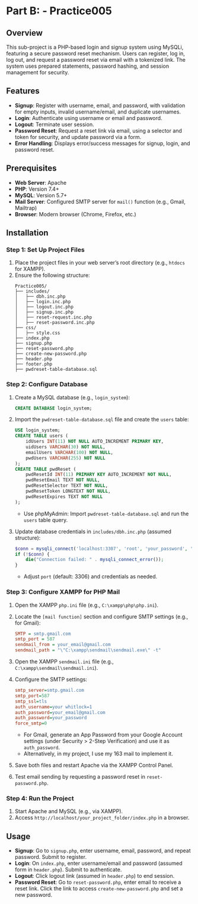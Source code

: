 # Part B: - Practice005

## Overview
This sub-project is a PHP-based login and signup system using MySQLi, featuring a secure password reset mechanism. Users can register, log in, log out, and request a password reset via email with a tokenized link. The system uses prepared statements, password hashing, and session management for security.

## Features
- **Signup**: Register with username, email, and password, with validation for empty inputs, invalid username/email, and duplicate usernames.
- **Login**: Authenticate using username or email and password.
- **Logout**: Terminate user session.
- **Password Reset**: Request a reset link via email, using a selector and token for security, and update password via a form.
- **Error Handling**: Displays error/success messages for signup, login, and password reset.

## Prerequisites
- **Web Server**: Apache
- **PHP**: Version 7.4+
- **MySQL**: Version 5.7+
- **Mail Server**: Configured SMTP server for `mail()` function (e.g., Gmail, Mailtrap)
- **Browser**: Modern browser (Chrome, Firefox, etc.)

## Installation

### Step 1: Set Up Project Files
1. Place the project files in your web server’s root directory (e.g., `htdocs` for XAMPP).
2. Ensure the following structure:
   ```
   Practice005/
   ├── includes/
   │   ├── dbh.inc.php
   │   ├── login.inc.php
   │   ├── logout.inc.php
   │   ├── signup.inc.php
   │   ├── reset-request.inc.php
   │   ├── reset-password.inc.php
   ├── css/
   │   ├── style.css
   ├── index.php
   ├── signup.php
   ├── reset-password.php
   ├── create-new-password.php
   ├── header.php
   ├── footer.php
   ├── pwdreset-table-database.sql
   ```

### Step 2: Configure Database
1. Create a MySQL database (e.g., `login_system`):
   ```sql
   CREATE DATABASE login_system;
   ```
2. Import the `pwdreset-table-database.sql` file and create the `users` table:
   ```sql
   USE login_system;
   CREATE TABLE users (
       idUsers INT(11) NOT NULL AUTO_INCREMENT PRIMARY KEY,
       uidUsers VARCHAR(30) NOT NULL,
       emailUsers VARCHAR(100) NOT NULL,
       pwdUsers VARCHAR(255) NOT NULL
   );
   CREATE TABLE pwdReset (
       pwdResetId INT(11) PRIMARY KEY AUTO_INCREMENT NOT NULL,
       pwdResetEmail TEXT NOT NULL,
       pwdResetSelector TEXT NOT NULL,
       pwdResetToken LONGTEXT NOT NULL,
       pwdResetExpires TEXT NOT NULL
   );
   ```
   - Use phpMyAdmin: Import `pwdreset-table-database.sql` and run the `users` table query.

3. Update database credentials in `includes/dbh.inc.php` (assumed structure):
   ```php
   $conn = mysqli_connect('localhost:3307', 'root', 'your_password', 'login_system');
   if (!$conn) {
       die("Connection failed: " . mysqli_connect_error());
   }
   ```
   - Adjust `port` (default: 3306) and credentials as needed.

### Step 3: Configure XAMPP for PHP Mail
1. Open the XAMPP `php.ini` file (e.g., `C:\xampp\php\php.ini`).
2. Locate the `[mail function]` section and configure SMTP settings (e.g., for Gmail):
   ```ini
   SMTP = smtp.gmail.com
   smtp_port = 587
   sendmail_from = your_email@gmail.com
   sendmail_path = "\"C:\xampp\sendmail\sendmail.exe\" -t"
   ```
3. Open the XAMPP `sendmail.ini` file (e.g., `C:\xampp\sendmail\sendmail.ini`).
4. Configure the SMTP settings:
   ```ini
   smtp_server=smtp.gmail.com
   smtp_port=587
   smtp_ssl=tls
   auth_username=your whitlock=1
   auth_password=your_email@gmail.com
   auth_password=your_password
   force_smtp=0
   ```
   - For Gmail, generate an App Password from your Google Account settings (under Security > 2-Step Verification) and use it as `auth_password`.
   - Alternatively, in my project, I use my 163 mail to implement it.

5. Save both files and restart Apache via the XAMPP Control Panel.
6. Test email sending by requesting a password reset in `reset-password.php`.

### Step 4: Run the Project
1. Start Apache and MySQL (e.g., via XAMPP).
2. Access `http://localhost/your_project_folder/index.php` in a browser.

## Usage
- **Signup**: Go to `signup.php`, enter username, email, password, and repeat password. Submit to register.
- **Login**: On `index.php`, enter username/email and password (assumed form in `header.php`). Submit to authenticate.
- **Logout**: Click logout link (assumed in `header.php`) to end session.
- **Password Reset**: Go to `reset-password.php`, enter email to receive a reset link. Click the link to access `create-new-password.php` and set a new password.
